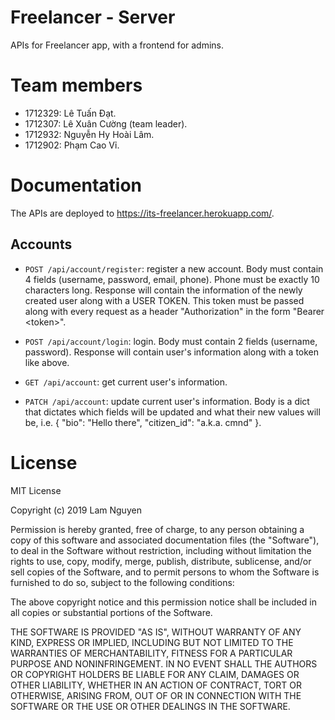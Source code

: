 # Freelancer - Server

APIs for Freelancer app, with a frontend for admins.

# Team members

- 1712329: Lê Tuấn Đạt.
- 1712307: Lê Xuân Cường (team leader).
- 1712932: Nguyễn Hy Hoài Lâm.
- 1712902: Phạm Cao Vỉ.

# Documentation

The APIs are deployed to https://its-freelancer.herokuapp.com/.

## Accounts

- `POST /api/account/register`: register a new account. Body must contain 4 fields (username, password, email, phone). Phone must be exactly 10 characters long. Response will contain the information of the newly created user along with a USER TOKEN. This token must be passed along with every request as a header "Authorization" in the form "Bearer \<token>".

- `POST /api/account/login`: login. Body must contain 2 fields (username, password). Response will contain user's information along with a token like above.

- `GET /api/account`: get current user's information.

- `PATCH /api/account`: update current user's information. Body is a dict that dictates which fields will be updated and what their new values will be, i.e. { "bio": "Hello there", "citizen_id": "a.k.a. cmnd" }.

# License

MIT License

Copyright (c) 2019 Lam Nguyen

Permission is hereby granted, free of charge, to any person obtaining a copy
of this software and associated documentation files (the "Software"), to deal
in the Software without restriction, including without limitation the rights
to use, copy, modify, merge, publish, distribute, sublicense, and/or sell
copies of the Software, and to permit persons to whom the Software is
furnished to do so, subject to the following conditions:

The above copyright notice and this permission notice shall be included in all
copies or substantial portions of the Software.

THE SOFTWARE IS PROVIDED "AS IS", WITHOUT WARRANTY OF ANY KIND, EXPRESS OR
IMPLIED, INCLUDING BUT NOT LIMITED TO THE WARRANTIES OF MERCHANTABILITY,
FITNESS FOR A PARTICULAR PURPOSE AND NONINFRINGEMENT. IN NO EVENT SHALL THE
AUTHORS OR COPYRIGHT HOLDERS BE LIABLE FOR ANY CLAIM, DAMAGES OR OTHER
LIABILITY, WHETHER IN AN ACTION OF CONTRACT, TORT OR OTHERWISE, ARISING FROM,
OUT OF OR IN CONNECTION WITH THE SOFTWARE OR THE USE OR OTHER DEALINGS IN THE
SOFTWARE.

